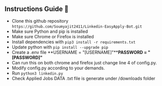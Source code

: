 ## Instructions Guide 🔌

- Clone this github repository `https://github.com/Soumyajit2411/Linkedin-EasyApply-Bot.git`
- Make sure Python and pip is installed
- Make sure Chrome or Firefox is installed
- Install dependencies with `pip3 install -r requirements.txt`
- Update python with `pip install --upgrade pip `
- Create a .env file
**USERNAME = "[USERNAME]"****PASSWORD = "[PASSWORD]"**
- Can run this on both chrome and firefox just change line 4 of config.py. 
- Modify config.py according to your demands.
- Run `python3 linkedin.py`
- Check Applied Jobs DATA .txt file is generate under /downloads folder
